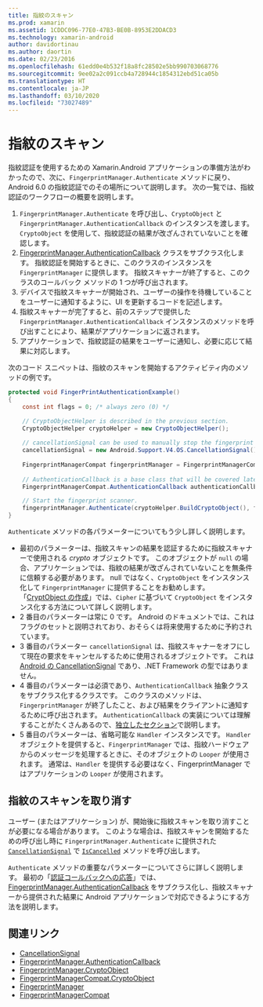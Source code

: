 ```yaml
---
title: 指紋のスキャン
ms.prod: xamarin
ms.assetid: 1CDDC096-77E0-47B3-BE0B-8953E2DDACD3
ms.technology: xamarin-android
author: davidortinau
ms.author: daortin
ms.date: 02/23/2016
ms.openlocfilehash: 61edd0e4b532f18a8fc28502e5bb990703068776
ms.sourcegitcommit: 9ee02a2c091ccb4a728944c1854312ebd51ca05b
ms.translationtype: HT
ms.contentlocale: ja-JP
ms.lasthandoff: 03/10/2020
ms.locfileid: "73027489"
---
```

# <a name="scanning-for-fingerprints"></a>指紋のスキャン

指紋認証を使用するための Xamarin.Android アプリケーションの準備方法がわかったので、次に、`FingerprintManager.Authenticate` メソッドに戻り、Android 6.0 の指紋認証でのその場所について説明します。 次の一覧では、指紋認証のワークフローの概要を説明します。

1. `FingerprintManager.Authenticate` を呼び出し、`CryptoObject` と `FingerprintManager.AuthenticationCallback` のインスタンスを渡します。 `CryptoObject` を使用して、指紋認証の結果が改ざんされていないことを確認します。 
2. [FingerprintManager.AuthenticationCallback](https://developer.android.com/reference/android/hardware/fingerprint/FingerprintManager.AuthenticationCallback.html) クラスをサブクラス化します。 指紋認証を開始するときに、このクラスのインスタンスを `FingerprintManager` に提供します。 指紋スキャナーが終了すると、このクラスのコールバック メソッドの 1 つが呼び出されます。
3. デバイスで指紋スキャナーが開始され、ユーザーの操作を待機していることをユーザーに通知するように、UI を更新するコードを記述します。 
4. 指紋スキャナーが完了すると、前のステップで提供した `FingerprintManager.AuthenticationCallback` インスタンスのメソッドを呼び出すことにより、結果がアプリケーションに返されます。
5. アプリケーションで、指紋認証の結果をユーザーに通知し、必要に応じて結果に対応します。 

次のコード スニペットは、指紋のスキャンを開始するアクティビティ内のメソッドの例です。

```csharp
protected void FingerPrintAuthenticationExample()
{
    const int flags = 0; /* always zero (0) */

    // CryptoObjectHelper is described in the previous section.
    CryptoObjectHelper cryptoHelper = new CryptoObjectHelper();    
    
    // cancellationSignal can be used to manually stop the fingerprint scanner. 
    cancellationSignal = new Android.Support.V4.OS.CancellationSignal();
    
    FingerprintManagerCompat fingerprintManager = FingerprintManagerCompat.From(this);
    
    // AuthenticationCallback is a base class that will be covered later on in this guide.
    FingerprintManagerCompat.AuthenticationCallback authenticationCallback = new MyAuthCallbackSample(this);

    // Start the fingerprint scanner.
    fingerprintManager.Authenticate(cryptoHelper.BuildCryptoObject(), flags, cancellationSignal, authenticationCallback, null);
}
```

`Authenticate` メソッドの各パラメーターについてもう少し詳しく説明します。

- 最初のパラメーターは、指紋スキャンの結果を認証するために指紋スキャナーで使用される _crypto_ オブジェクトです。 このオブジェクトが `null` の場合、アプリケーションでは、指紋の結果が改ざんされていないことを無条件に信頼する必要があります。 null ではなく、`CryptoObject` をインスタンス化して `FingerprintManager` に提供することをお勧めします。 「[CryptObject の作成](~/android/platform/fingerprint-authentication/creating-a-cryptoobject.md)」では、`Cipher` に基づいて `CryptoObject` をインスタンス化する方法について詳しく説明します。
- 2 番目のパラメーターは常に 0 です。 Android のドキュメントでは、これはフラグのセットと説明されており、おそらくは将来使用するために予約されています。 
- 3 番目のパラメーター `cancellationSignal` は、指紋スキャナーをオフにして現在の要求をキャンセルするために使用されるオブジェクトです。 これは [Android の CancellationSignal](https://developer.android.com/reference/android/os/CancellationSignal.html) であり、.NET Framework の型ではありません。
- 4 番目のパラメーターは必須であり、`AuthenticationCallback` 抽象クラスをサブクラス化するクラスです。 このクラスのメソッドは、`FingerprintManager` が終了したこと、および結果をクライアントに通知するために呼び出されます。 `AuthenticationCallback` の実装については理解することがたくさんあるので、[独立したセクション](~/android/platform/fingerprint-authentication/fingerprint-authentication-callbacks.md)で説明します。
- 5 番目のパラメーターは、省略可能な `Handler` インスタンスです。 `Handler` オブジェクトを提供すると、`FingerprintManager` では、指紋ハードウェアからのメッセージを処理するときに、そのオブジェクトの `Looper` が使用されます。 通常は、`Handler` を提供する必要はなく、FingerprintManager ではアプリケーションの `Looper` が使用されます。

## <a name="cancelling-a-fingerprint-scan"></a>指紋のスキャンを取り消す

ユーザー (またはアプリケーション) が、開始後に指紋スキャンを取り消すことが必要になる場合があります。 このような場合は、指紋スキャンを開始するための呼び出し時に `FingerprintManager.Authenticate` に提供された [`CancellationSignal`](https://developer.android.com/reference/android/os/CancellationSignal.html) で [`IsCancelled`](https://developer.android.com/reference/android/os/CancellationSignal.html#isCanceled()) メソッドを呼び出します。

`Authenticate` メソッドの重要なパラメーターについてさらに詳しく説明します。 最初の「[認証コールバックへの応答](~/android/platform/fingerprint-authentication/fingerprint-authentication-callbacks.md)」では、[FingerprintManager.AuthenticationCallback](https://developer.android.com/reference/android/hardware/fingerprint/FingerprintManager.AuthenticationCallback.html) をサブクラス化し、指紋スキャナーから提供された結果に Android アプリケーションで対応できるようにする方法を説明します。

## <a name="related-links"></a>関連リンク

- [CancellationSignal](https://developer.android.com/reference/android/os/CancellationSignal.html)
- [FingerprintManager.AuthenticationCallback](https://developer.android.com/reference/android/hardware/fingerprint/FingerprintManager.AuthenticationCallback.html)
- [FingerprintManager.CryptoObject](https://developer.android.com/reference/android/hardware/fingerprint/FingerprintManager.CryptoObject.html)
- [FingerprintManagerCompat.CryptoObject](https://developer.android.com/reference/android/support/v4/hardware/fingerprint/FingerprintManagerCompat.CryptoObject.html)
- [FingerprintManager](https://developer.android.com/reference/android/hardware/fingerprint/FingerprintManager.html)
- [FingerprintManagerCompat](https://developer.android.com/reference/android/support/v4/hardware/fingerprint/FingerprintManagerCompat.html)

